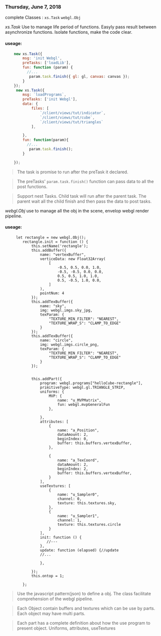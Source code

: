 ### Thursday, June 7, 2018

complete Classes : `xs.Task`  `webgl.Obj`

_xs.Task_
Use to manage life period of functions. Easyly pass result between asynchronize functions. Isolate functions, make the code clear.

#### useage:
```javascript
    new xs.Task({
        msg: 'init Webgl',
        preTasks: ['loadLib'],
        fun: function (param) {
          //...
           param.task.finish({ gl: gl, canvas: canvas });
        }
    });
     new xs.Task({
        msg: `loadPrograms`,
        preTasks: ['init Webgl'],
        data: {
            files: [
                `/client/views/tut/indicator`,
                `/client/views/tut/cube`,
                `/client/views/tut/triangles`
            ],

        },
        fun: function(param){
          //...
           param.task.finish();
        }

    });
```
> The task is promise to run after the preTask it declared. 

> The preTasks' `param.task.finish()` function can pass data to all the post functions.  

> Support nest Tasks. Child task will run after the parent task. The parent  wait all the child finish and then  pass the data to post tasks.

_webgl.Obj_
use to manage all the obj in the scene, envelop webgl render pipeline.

#### useage:
```javascript:
     let rectangle = new webgl.Obj();
        rectangle.init = function () {
            this.setName('rectangle');
            this.addBuffer({
                name: "vertexBuffer",
                verticeData: new Float32Array(
                    [
                        -0.5, 0.5, 0.0, 1.0,
                        -0.5, -0.5, 0.0, 0.0,
                        0.5, 0.5, 1.0, 1.0,
                        0.5, -0.5, 1.0, 0.0,
                    ]
                ),
                pointNum: 4
            });
            this.addTexBuffer({
                name: "sky",
                img: webgl.imgs.sky_jpg,
                texParam: {
                    "TEXTURE_MIN_FILTER": "NEAREST",
                    "TEXTURE_WRAP_S": "CLAMP_TO_EDGE"
                }
            });
            this.addTexBuffer({
                name: "circle",
                img: webgl.imgs.circle_png,
                texParam: {
                    "TEXTURE_MIN_FILTER": "NEAREST",
                    "TEXTURE_WRAP_S": "CLAMP_TO_EDGE"
                }
            });


            this.addPart({
                program: webgl.programs["helloCube-rectangle"],
                primitiveType: webgl.gl.TRIANGLE_STRIP,
                uniforms: {
                    MVP: {
                        name: "u_MVPMatrix",
                        fun: webgl.mvpGeneralFun
                    },

                },
                attributes: [
                    {
                        name: "a_Position",
                        dataAmount: 2,
                        beginIndex: 0,
                        buffer: this.buffers.vertexBuffer,
                    },

                    {
                        name: "a_TexCoord",
                        dataAmount: 2,
                        beginIndex: 2,
                        buffer: this.buffers.vertexBuffer,
                    }
                ],
                useTextures: [
                    {
                        name: "u_Sampler0",
                        channel: 0,
                        texture: this.textures.sky,
                    },
                    {
                        name: "u_Sampler1",
                        channel: 1,
                        texture: this.textures.circle
                    }
                ],
                init: function () {
                   //---
                },
                update: function (elapsed) {//update
                //...

                },

            });
            this.ontop = 1;

        };
```
> Use the javascript pattern(json) to define a obj. The class facilitate comprehension of the webgl pipeline.

> Each Object contain buffers and textures which can be use by parts. Each object may have multi parts.

> Each part has a complete definition about how the use program to present object. Uniforms, attributes, useTextures


